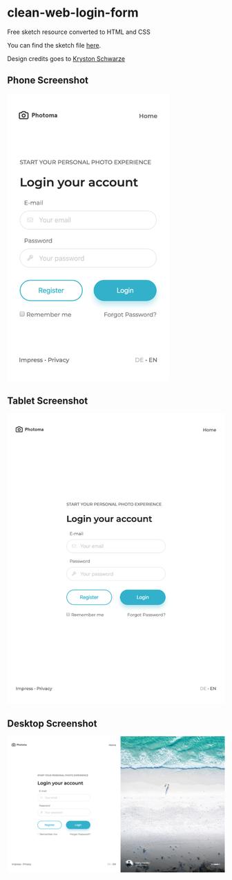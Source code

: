 # clean-web-login-form

Free sketch resource converted to HTML and CSS

You can find the sketch file [here](https://www.sketchappsources.com/free-source/3805-clean-web-login-form-sketch-freebie-resource.html).

Design credits goes to [Kryston Schwarze](https://www.sketchappsources.com/contributor/krystonschwarze)

## Phone Screenshot
<img src="https://github.com/nunom4chado/clean-web-login-form/blob/master/screenshots/phone.png" alt="phone screenshot" width="375"/>

## Tablet Screenshot
<img src="https://github.com/nunom4chado/clean-web-login-form/blob/master/screenshots/tablet.png" alt="tablet screenshot" width="600" />

## Desktop Screenshot
<img src="https://github.com/nunom4chado/clean-web-login-form/blob/master/screenshots/desktop.png" alt="desktop screenshot" />
